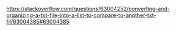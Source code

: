 https://stackoverflow.com/questions/63004252/converting-and-organizing-a-txt-file-into-a-list-to-compare-to-another-txt-fil/63004385#63004385
